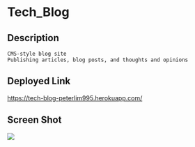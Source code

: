 # Tech_Blog

## Description

```
CMS-style blog site
Publishing articles, blog posts, and thoughts and opinions

```

## Deployed Link

https://tech-blog-peterlim995.herokuapp.com/


## Screen Shot

![](./assets/images/Tech%20Blog.gif)
